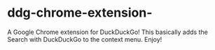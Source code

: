 ddg-chrome-extension-
=====================

A Google Chrome extension for DuckDuckGo! This basically adds the Search with DuckDuckGo to the context menu. Enjoy!
